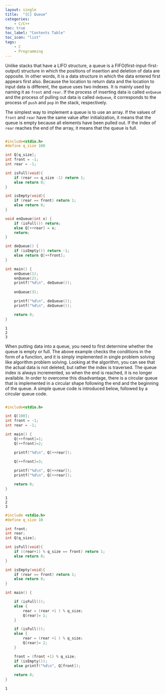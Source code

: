 ```yaml
---
layout: single
title:  "[C] Queue"
categories:
    - C/C++
toc: true
toc_label: "Contents Table"
toc_icon: "list"
tags: 
    - C
    - Programming
---
```



Unlike stacks that have a LIFO structure, a queue is a FIFO(first-input-first-output) structure in which the positions of insertion and deletion of data are opposite. In other words, it is a data structure in which the data entered first appears first also. Because the location to return data and the location to input data is different, the queue uses two indexes. It is mainly used by naming it as `front` and `rear`. If the process of inserting data is called `enQueue` and the process of pulling out data is called `deQueue`, it corresponds to the process of `push` and `pop` in the stack, respectively.



The simplest way to implement a queue is to use an array. If the values of `front` and `rear` have the same value after initialization, it means that the queue is empty because all elements have been pulled out. If the index of `rear` reaches the end of the array, it means that the queue is full.



```c

#include<stdio.h>
#define q_size 100

int Q[q_size];
int front = -1;
int rear = -1;

int isFull(void){
    if (rear == q_size -1) return 1;
    else return 0;
}

int isEmpty(void){
    if (rear == front) return 1;
    else return 0;
}

void enQueue(int x) {
	if (isFull()) return;
    else Q[++rear] = x;
    return;
}

int deQueue() {
    if (isEmpty()) return -1;
    else return Q[++front];
}

int main() {
	enQueue(1);
    enQueue(2); 
    printf("%d\n", deQueue());
    
    enQueue(3);

    printf("%d\n", deQueue());
    printf("%d\n", deQueue());

    return 0;
}

```

```
1
2
3
```


When putting data into a queue, you need to first determine whether the queue is empty or full. The above example checks the conditions in the form of a function, and it is simply implemented in single problem solving like algorithm problem solving. Looking at the algorithm, you can see that the actual data is not deleted, but rather the index is traversed. The queue index is always incremented, so when the end is reached, it is no longer available. In order to overcome this disadvantage, there is a circular queue that is implemented in a circular shape following the end and the beginning of the queue. A simple queue code is introduced below, followed by a circular queue code.



```c

#include<stdio.h>

int Q[100];
int front = -1;
int rear = -1;

int main() {
	Q[++front]=1;
    Q[++front]=2;

    printf("%d\n", Q[++rear]);
    
    Q[++front]=3;

    printf("%d\n", Q[++rear]);
    printf("%d\n", Q[++rear]);

    return 0;
}

```

```
1
2
3
```
 


```c
#include <stdio.h>
#define q_size 10

int front;
int rear;
int Q[q_size];

int isFull(void){
    if ((rear+1) % q_size == front) return 1;
    else return 0;
}

int isEmpty(void){
    if (rear == front) return 1;
    else return 0;
}

int main() {

    if (isFull());
    else {
        rear = (rear +1 ) % q_size; 
        Q[rear]= 1;
    }

    if (isFull());
    else {
        rear = (rear +1 ) % q_size; 
        Q[rear]= 2;
    }

    front = (front +1) % q_size;
    if (isEmpty());
    else printf("%d\n", Q[front]);
    
    return 0;
}

```

```
1
```